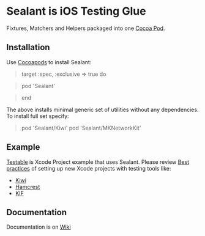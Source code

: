 Sealant is iOS Testing Glue
=======

Fixtures, Matchers and Helpers packaged into one [Cocoa Pod](http://cocoapods.org).


Installation
-------

Use [Cocoapods](http://cocoapods.org) to install Sealant:


> target :spec, :exclusive => true do

>    pod 'Sealant'

> end

The above installs minimal generic set of utilities without any dependencies. To install full set specify:

> pod 'Sealant/Kiwi'
> pod 'Sealant/MKNetworkKit'

Example
------

[Testable](https://github.com/blazingcloud/sealant/tree/master/Testable) is Xcode Project example that uses Sealant. 
Please review [Best practices](https://github.com/blazingcloud/sealant/tree/master/Testable/ReadMe.md) of setting up new Xcode projects with testing tools like:
*   [Kiwi](https://github.com/allending/Kiwi)
*   [Hamcrest](http://code.google.com/p/hamcrest/wiki/TutorialObjectiveC)
*   [KIF](https://github.com/square/KIF)

Documentation
------

Documentation is on [Wiki](/blazingcloud/sealant/wiki)
